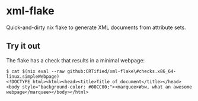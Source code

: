# xml-flake

Quick-and-dirty nix flake to generate XML documents from attribute sets.

## Try it out

The flake has a check that results in a minimal webpage:

```
$ cat $(nix eval --raw github:CRTified/xml-flake\#checks.x86_64-linux.simpleWebpage)
<!DOCTYPE html><html><head><title>Title of document</title></head><body style="background-color: #00CC00;"><marquee>Wow, what an awesome webpage</marquee></body></html>
```
